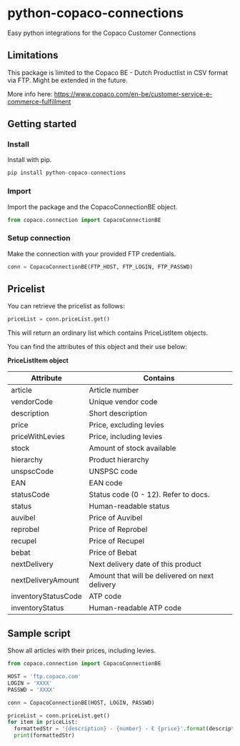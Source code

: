 # python-copaco-connections
Easy python integrations for the Copaco Customer Connections

## Limitations

This package is limited to the Copaco BE - Dutch Productlist in CSV format via FTP. Might be extended in the future.

More info here: https://www.copaco.com/en-be/customer-service-e-commerce-fulfillment

## Getting started

### Install

Install with pip.

```python
pip install python-copaco-connections
```

### Import

Import the package and the CopacoConnectionBE object.

```python
from copaco.connection import CopacoConnectionBE
```

### Setup connection

Make the connection with your provided FTP credentials.

```python
conn = CopacoConnectionBE(FTP_HOST, FTP_LOGIN, FTP_PASSWD)
```


## Pricelist

You can retrieve the pricelist as follows:

```python
priceList = conn.priceList.get()
```

This will return an ordinary list which contains PriceListItem objects.

You can find the attributes of this object and their use below:

**PriceListItem object**

| Attribute  | Contains |
| ------------- | ------------- |
| article  | Article number  |
| vendorCode  | Unique vendor code  |
| description  | Short description  |
| price  | Price, excluding levies  |
| priceWithLevies  | Price, including levies |
| stock  | Amount of stock available  |
| hierarchy  | Product hierarchy  |
| unspscCode  | UNSPSC code  |
| EAN  | EAN code  |
| statusCode  | Status code (0 - 12). Refer to docs.  |
| status  | Human-readable status  |
| auvibel  | Price of Auvibel  |
| reprobel  | Price of Reprobel  |
| recupel  | Price of Recupel  |
| bebat  | Price of Bebat  |
| nextDelivery  | Next delivery date of this product |
| nextDeliveryAmount  | Amount that will be delivered on next delivery |
| inventoryStatusCode  | ATP code |
| inventoryStatus  | Human-readable ATP code |


## Sample script

Show all articles with their prices, including levies.

```python
from copaco.connection import CopacoConnectionBE

HOST = 'ftp.copaco.com'
LOGIN = 'XXXX'
PASSWD = 'XXXX'

conn = CopacoConnectionBE(HOST, LOGIN, PASSWD)

priceList = conn.priceList.get()
for item in priceList:
  formattedStr = '{description} - {number} - € {price}'.format(description=item.description, number=item.article, price=item.priceWithLevies)
  print(formattedStr)

```
